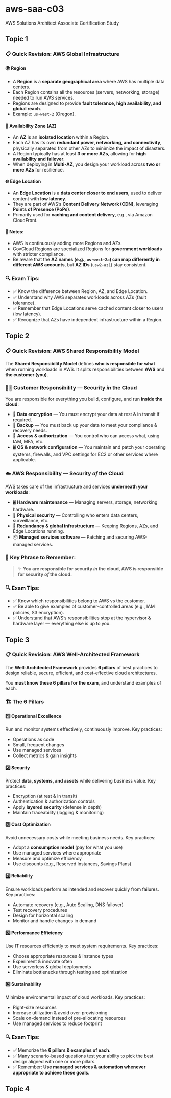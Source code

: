 # aws-saa-c03
AWS Solutions Architect Associate Certification Study

## Topic 1

### 📋 Quick Revision: AWS Global Infrastructure

#### 🌍 **Region**

* A **Region** is a **separate geographical area** where AWS has multiple data centers.
* Each Region contains all the resources (servers, networking, storage) needed to run AWS services.
* Regions are designed to provide **fault tolerance, high availability, and global reach**.
* Example: `us-west-2` (Oregon).

#### 🏢 **Availability Zone (AZ)**

* An **AZ** is an **isolated location** within a Region.
* Each AZ has its own **redundant power, networking, and connectivity**, physically separated from other AZs to minimize the impact of disasters.
* A Region typically has at least **3 or more AZs**, allowing for **high availability and failover**.
* When deploying in **Multi-AZ**, you design your workload across **two or more AZs** for resilience.

#### 🌐 **Edge Location**

* An **Edge Location** is a **data center closer to end users**, used to deliver content with **low latency**.
* They are part of AWS’s **Content Delivery Network (CDN)**, leveraging **Points of Presence (PoPs)**.
* Primarily used for **caching and content delivery**, e.g., via Amazon CloudFront.

#### 📝 Notes:

* AWS is continuously adding more Regions and AZs.
* GovCloud Regions are specialized Regions for **government workloads** with stricter compliance.
* Be aware that the **AZ names (e.g., `us-west-2a`) can map differently in different AWS accounts**, but **AZ IDs** (`usw2-az1`) stay consistent.

### 🔍 Exam Tips:

- ✅ Know the difference between Region, AZ, and Edge Location.
- ✅ Understand why AWS separates workloads across AZs (fault tolerance).
- ✅ Remember that Edge Locations serve cached content closer to users (low latency).
- ✅ Recognize that AZs have independent infrastructure within a Region.

## Topic 2

### 📋 Quick Revision: AWS Shared Responsibility Model

The **Shared Responsibility Model** defines **who is responsible for what** when running workloads in AWS.
It splits responsibilities between **AWS** and **the customer (you)**.

### 🧑‍💻 **Customer Responsibility — Security *in* the Cloud**

You are responsible for everything you build, configure, and run **inside the cloud**:

* 🔐 **Data encryption** — You must encrypt your data at rest & in transit if required.
* 💾 **Backup** — You must back up your data to meet your compliance & recovery needs.
* 👥 **Access & authorization** — You control who can access what, using IAM, MFA, etc.
* 🖥️ **OS & network configuration** — You maintain and patch your operating systems, firewalls, and VPC settings for EC2 or other services where applicable.

### ☁️ **AWS Responsibility — Security *of* the Cloud**

AWS takes care of the infrastructure and services **underneath your workloads**:

* 🖥️ **Hardware maintenance** — Managing servers, storage, networking hardware.
* 🏢 **Physical security** — Controlling who enters data centers, surveillance, etc.
* 🔄 **Redundancy & global infrastructure** — Keeping Regions, AZs, and Edge Locations running.
* 📦 **Managed services software** — Patching and securing AWS-managed services.

### 📝 Key Phrase to Remember:

> ✨ **You are responsible for security *in* the cloud, AWS is responsible for security *of* the cloud.**


### 🔍 Exam Tips:

- ✅ Know which responsibilities belong to AWS vs the customer.
- ✅ Be able to give examples of customer-controlled areas (e.g., IAM policies, S3 encryption).
- ✅ Understand that AWS’s responsibilities stop at the hypervisor & hardware layer — everything else is up to you.

## Topic 3

### 📋 Quick Revision: AWS Well-Architected Framework

The **Well-Architected Framework** provides **6 pillars** of best practices to design reliable, secure, efficient, and cost-effective cloud architectures.

You **must know these 6 pillars for the exam**, and understand examples of each.

### 🏗️ The 6 Pillars

#### 1️⃣ **Operational Excellence**

Run and monitor systems effectively, continuously improve.
Key practices:
- Operations as code
- Small, frequent changes
- Use managed services
- Collect metrics & gain insights

#### 2️⃣ **Security**

Protect **data, systems, and assets** while delivering business value.
Key practices:
- Encryption (at rest & in transit)
- Authentication & authorization controls
- Apply **layered security** (defense in depth)
- Maintain traceability (logging & monitoring)

#### 3️⃣ **Cost Optimization**

Avoid unnecessary costs while meeting business needs.
Key practices:
- Adopt a **consumption model** (pay for what you use)
- Use managed services where appropriate
- Measure and optimize efficiency
- Use discounts (e.g., Reserved Instances, Savings Plans)

#### 4️⃣ **Reliability**

Ensure workloads perform as intended and recover quickly from failures.
Key practices:
- Automate recovery (e.g., Auto Scaling, DNS failover)
- Test recovery procedures
- Design for horizontal scaling
- Monitor and handle changes in demand

#### 5️⃣ **Performance Efficiency**

Use IT resources efficiently to meet system requirements.
Key practices:
- Choose appropriate resources & instance types
- Experiment & innovate often
- Use serverless & global deployments
- Eliminate bottlenecks through testing and optimization

#### 6️⃣ **Sustainability**

Minimize environmental impact of cloud workloads.
Key practices:
- Right-size resources
- Increase utilization & avoid over-provisioning
- Scale on-demand instead of pre-allocating resources
- Use managed services to reduce footprint

### 🔍 Exam Tips:

- ✅ Memorize the **6 pillars & examples of each**.
- ✅ Many scenario-based questions test your ability to pick the best design aligned with one or more pillars.
- ✅ Remember: **Use managed services & automation whenever appropriate to achieve these goals.**

## Topic 4

